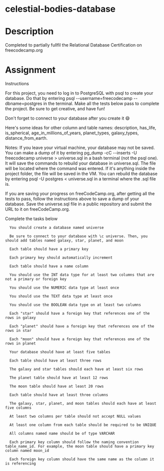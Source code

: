# celestial-bodies-database

# Description

Completed to partially fullfil the Relational Database Certification on freecodecamp.org

# Assignment

  Instructions

  For this project, you need to log in to PostgreSQL with psql to create your database. Do that by entering psql --username=freecodecamp --dbname=postgres in the terminal. Make all the tests below pass to complete the project. Be sure to get creative, and have fun!

  Don't forget to connect to your database after you create it 😄

  Here's some ideas for other column and table names: description, has_life, is_spherical, age_in_millions_of_years, planet_types, galaxy_types, distance_from_earth.

  Notes:
  If you leave your virtual machine, your database may not be saved. You can make a dump of it by entering pg_dump -cC --inserts -U freecodecamp universe > universe.sql in a bash terminal (not the psql one). It will save the commands to rebuild your database in universe.sql. The file will be located where the command was entered. If it's anything inside the project folder, the file will be saved in the VM. You can rebuild the database by entering psql -U postgres < universe.sql in a terminal where the .sql file is.

  If you are saving your progress on freeCodeCamp.org, after getting all the tests to pass, follow the instructions above to save a dump of your database. Save the universe.sql file in a public repository and submit the URL to it on freeCodeCamp.org.

  Complete the tasks below

      You should create a database named universe

      Be sure to connect to your database with \c universe. Then, you should add tables named galaxy, star, planet, and moon

      Each table should have a primary key

      Each primary key should automatically increment

      Each table should have a name column

      You should use the INT data type for at least two columns that are not a primary or foreign key

      You should use the NUMERIC data type at least once

      You should use the TEXT data type at least once

      You should use the BOOLEAN data type on at least two columns

      Each "star" should have a foreign key that references one of the rows in galaxy

      Each "planet" should have a foreign key that references one of the rows in star

      Each "moon" should have a foreign key that references one of the rows in planet

      Your database should have at least five tables

      Each table should have at least three rows

      The galaxy and star tables should each have at least six rows

      The planet table should have at least 12 rows

      The moon table should have at least 20 rows

      Each table should have at least three columns

      The galaxy, star, planet, and moon tables should each have at least five columns

      At least two columns per table should not accept NULL values

      At least one column from each table should be required to be UNIQUE

      All columns named name should be of type VARCHAR

      Each primary key column should follow the naming convention table_name_id. For example, the moon table should have a primary key column named moon_id

      Each foreign key column should have the same name as the column it is referencing


